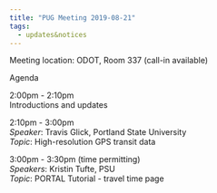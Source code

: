 ```yaml
---
title: "PUG Meeting 2019-08-21"
tags:
  - updates&notices
---
```

Meeting location: ODOT, Room 337 (call-in available)  

Agenda  

2:00pm - 2:10pm  
Introductions and updates

2:10pm - 3:00pm  
_Speaker_: Travis Glick, Portland State University  
_Topic_: High-resolution GPS transit data  

3:00pm - 3:30pm (time permitting)  
_Speakers_: Kristin Tufte, PSU  
_Topic_: PORTAL Tutorial - travel time page
